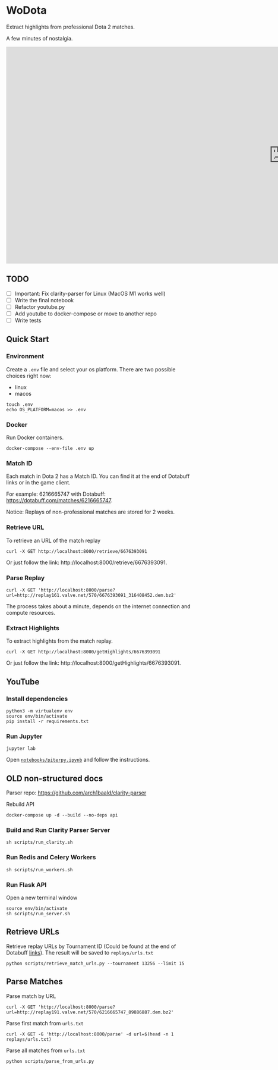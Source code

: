 # WoDota
Extract highlights from professional Dota 2 matches.

A few minutes of nostalgia.
<iframe width="1496" height="583" src="https://www.youtube.com/embed/P4L2mo8fH8I" title="DotA - WoDotA Top10 Weekly Vol.1" frameborder="0" allow="accelerometer; autoplay; clipboard-write; encrypted-media; gyroscope; picture-in-picture" allowfullscreen></iframe>


## TODO
- [ ] Important: Fix clarity-parser for Linux (MacOS M1 works well)
- [ ] Write the final notebook
- [ ] Refactor youtube.py
- [ ] Add youtube to docker-compose or move to another repo
- [ ] Write tests

## Quick Start
### Environment
Create a `.env` file and select your os platform. There are two possible choices right now:
- linux
- macos
```
touch .env
echo OS_PLATFORM=macos >> .env
```

### Docker
Run Docker containers.
```
docker-compose --env-file .env up
```

### Match ID
Each match in Dota 2 has a Match ID. You can find it at the end of Dotabuff links or in the game client.

For example: 6216665747 with Dotabuff: https://dotabuff.com/matches/6216665747.

Notice: Replays of non-professional matches are stored for 2 weeks.

### Retrieve URL
To retrieve an URL of the match replay
```
curl -X GET http://localhost:8000/retrieve/6676393091
```
Or just follow the link: http://localhost:8000/retrieve/6676393091.

### Parse Replay
```
curl -X GET 'http://localhost:8000/parse?url=http://replay161.valve.net/570/6676393091_316408452.dem.bz2'
```
The process takes about a minute, depends on the internet connection and compute resources.

### Extract Highlights
To extract highlights from the match replay.
```
curl -X GET http://localhost:8000/getHighlights/6676393091
```
Or just follow the link: http://localhost:8000/getHighlights/6676393091.

## YouTube
### Install dependencies
```
python3 -m virtualenv env
source env/bin/activate
pip install -r requirements.txt
```

### Run Jupyter
```
jupyter lab
```

Open [`notebooks/piterpy.ipynb`](https://github.com/arch1baald/dota-highlights/blob/piterpy/notebooks/piterpy.ipynb) and follow the instructions.

## OLD non-structured docs

Parser repo: https://github.com/arch1baald/clarity-parser

Rebuild API
```
docker-compose up -d --build --no-deps api
```

### Build and Run Clarity Parser Server
```
sh scripts/run_clarity.sh
```

### Run Redis and Celery Workers
```
sh scripts/run_workers.sh
```

### Run Flask API
Open a new terminal window<br>
```
source env/bin/activate
sh scripts/run_server.sh
```

## Retrieve URLs
Retrieve replay URLs by Tournament ID (Could be found at the end of Dotabuff [links](https://www.dotabuff.com/esports/leagues/13256-the-international-2021)). The result will be saved to `replays/urls.txt`<br>
```
python scripts/retrieve_match_urls.py --tournament 13256 --limit 15
```

## Parse Matches
Parse match by URL<br>
```
curl -X GET 'http://localhost:8000/parse?url=http://replay191.valve.net/570/6216665747_89886887.dem.bz2'
```

Parse first match from `urls.txt`<br>
```
curl -X GET -G 'http://localhost:8000/parse' -d url=$(head -n 1 replays/urls.txt)
```

Parse all matches from `urls.txt`<br>
```
python scripts/parse_from_urls.py
```
